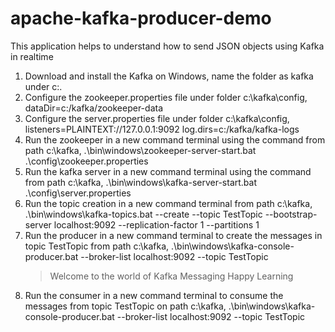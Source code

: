 # apache-kafka-producer-demo
This application helps to understand how to send JSON objects using Kafka in realtime
1) Download and install the Kafka on Windows, name the folder as kafka under c:\.
2) Configure the zookeeper.properties file under folder c:\kafka\config, 
   dataDir=c:/kafka/zookeeper-data
3) Configure the server.properties file under folder c:\kafka\config,
   listeners=PLAINTEXT://127.0.0.1:9092
   log.dirs=c:/kafka/kafka-logs
4) Run the zookeeper in a new command terminal using the command from path c:\kafka,
   .\bin\windows\zookeeper-server-start.bat .\config\zookeeper.properties
5) Run the kafka server in a new command terminal using the command from path c:\kafka,
   .\bin\windows\kafka-server-start.bat .\config\server.properties
6) Run the topic creation in a new command terminal from path c:\kafka,
   .\bin\windows\kafka-topics.bat --create --topic TestTopic --bootstrap-server localhost:9092 --replication-factor 1 --partitions 1
7) Run the producer in a new command terminal to create the messages in topic TestTopic from path c:\kafka,
   .\bin\windows\kafka-console-producer.bat --broker-list localhost:9092 --topic TestTopic
   >Welcome to the world of Kafka Messaging
   >Happy Learning
8) Run the consumer in a new command terminal to consume the messages from topic TestTopic on path c:\kafka,
   .\bin\windows\kafka-console-producer.bat --broker-list localhost:9092 --topic TestTopic
